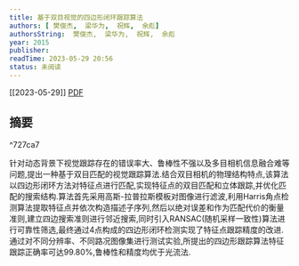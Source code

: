 ```yaml
---
title: 基于双目视觉的四边形闭环跟踪算法
authors: [ 樊俊杰,  梁华为,  祝辉,  余彪]
authorsString:  樊俊杰,  梁华为,  祝辉,  余彪
year: 2015
publisher: 
readTime: 2023-05-29 20:56
status: 未阅读
---
```

[[2023-05-29]]
[PDF](zotero://select/items/@FanJunJieJiYuShuangMuShiJueDeSiBianXingBiHuanGenZongSuanFa2015)

## 摘要

^727ca7

针对动态背景下视觉跟踪存在的错误率大、鲁棒性不强以及多目相机信息融合难等问题,提出一种基于双目匹配的视觉跟踪算法.结合双目相机的物理结构特点,该算法以四边形闭环方法对特征点进行匹配,实现特征点的双目匹配和立体跟踪,并优化匹配的搜索结构.算法首先采用高斯-拉普拉斯模板对图像进行滤波,利用Harris角点检测算法提取特征点并依次构造描述子序列,然后以绝对误差和作为匹配代价的衡量准则,建立四边搜索准则进行邻近搜索,同时引入RANSAC(随机采样一致性)算法进行可靠性筛选,最终通过4点构成的四边形闭环检测实现了特征点跟踪精度的改进.通过对不同分辨率、不同路况图像集进行测试实验,所提出的四边形跟踪算法特征跟踪正确率可达99.80%,鲁棒性和精度均优于光流法.
